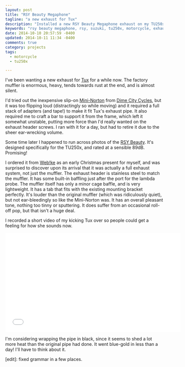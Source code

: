 ```yaml
---
layout: post
title: "RSY Beauty Megaphone"
tagline: "a new exhaust for Tux"
description: "Installed a new RSY Beauty Megaphone exhaust on my TU250x"
keywords: "rsy beauty megaphone, rsy, suzuki, tu250x, motorcycle, exhaust"
date: 2014-10-10 20:57:59 -0400
updated: 2014-10-11 11:34 -0400
comments: true
category: projects
tags:
  - motorcycle
  - tu250x

---
```


I've been wanting a new exhaust for [Tux] for a while now. The factory
muffler is enormous, heavy, tends towards rust at the end, and is
almost silent.

[Tux]: /projects/motorcycle/

I'd tried out the inexpensive slip-on [Mini-Norton] from
[Dime City Cycles], but it was too flipping loud (distractingly so
while moving) and it required a full stack of adapters (and tape!)  to
make it fit Tux's exhaust pipe. It also required me to craft a bar to
support it from the frame, which left it somewhat unstable, putting
more force than I'd really wanted on the exhaust header screws. I ran
with it for a day, but had to retire it due to the sheer ear-wrecking
volume.

Some time later I happened to run across photos of the [RSY Beauty].
It's designed specifically for the TU250x, and rated at a sensible
89dB. Promising!

I ordered it from [Web!ke] as an early Christmas present for myself,
and was surprised to discover upon its arrival that it was actually a
full exhaust system, not just the muffler. The exhaust header is
stainless steel to match the muffler. It has some built-in baffling
just after the port for the lambda probe. The muffler itself has only
a minor cage baffle, and is very lightweight. It has a tab that fits
with the existing mounting bracket perfectly. It's louder than the
original muffler (which was ridiculously quiet), but not
ear-bleedingly so like the Mini-Norton was. It has an overall pleasant
tone, nothing too tinny or sputtering. It does suffer from an
occasional roll-off pop, but that isn't a huge deal.

I recorded a short video of my kicking Tux over so people could get a
feeling for how she sounds now.

<iframe width="560" height="315" src="//www.youtube.com/embed/8esIIa45RPU" frameborder="0" allowfullscreen></iframe>

[Mini-Norton]: http://www.dimecitycycles.com/vintage-cafe-racer-caferacer-bobber-brat-chopper-custom-motorcycle-exhaust-parts-mini-norton-commando-style-muffler-80-1912.html

[Dime City Cycles]: http://www.dimecitycycles.com/

[RSY Beauty]: http://japan.webike.net/products/20125800.html

[Web!ke]: http://japan.webike.net/

I'm considering wrapping the pipe in black, since it seems to shed a
lot more heat than the original pipe had done. It went blue-gold in
less than a day! I'll have to think about it.

[edit]: fixed grammar in a few places.
